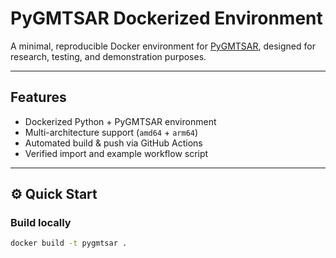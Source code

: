 # PyGMTSAR Dockerized Environment

A minimal, reproducible Docker environment for [PyGMTSAR](https://github.com/geodesymiami/pygmtsar), designed for research, testing, and demonstration purposes.

---

##  Features

-  Dockerized Python + PyGMTSAR environment  
-  Multi-architecture support (`amd64` + `arm64`)  
-  Automated build & push via GitHub Actions  
-  Verified import and example workflow script

---

## ⚙️ Quick Start

### Build locally
```bash
docker build -t pygmtsar .

